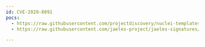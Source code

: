 ```yaml
---
id: CVE-2020-8091
pocs:
  - https://raw.githubusercontent.com/projectdiscovery/nuclei-templates/master/cves/2020/CVE-2020-8091.yaml
  - https://raw.githubusercontent.com/jaeles-project/jaeles-signatures/master/cves/typo3-xss-cve-2020-8091.yaml

---
```

